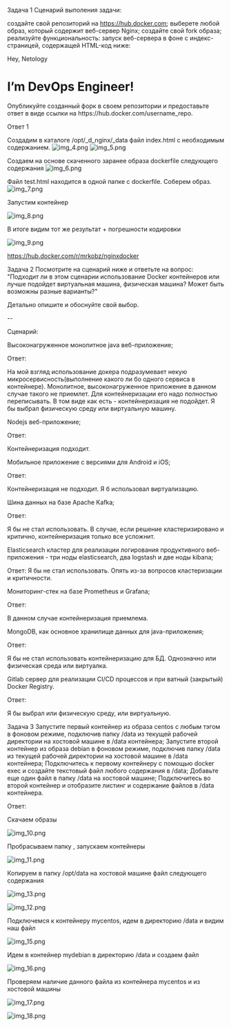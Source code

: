 Задача 1
Сценарий выполения задачи:

создайте свой репозиторий на https://hub.docker.com;
выберете любой образ, который содержит веб-сервер Nginx;
создайте свой fork образа;
реализуйте функциональность: запуск веб-сервера в фоне с индекс-страницей, содержащей HTML-код ниже:
<html>
<head>
Hey, Netology
</head>
<body>
<h1>I’m DevOps Engineer!</h1>
</body>
</html>
Опубликуйте созданный форк в своем репозитории и предоставьте ответ в виде ссылки на https://hub.docker.com/username_repo.

Ответ 1

Создадим в каталоге /opt/_d_nginx/_data  файл index.html  с необходимым содержанием.
![img_4.png](img_4.png)
![img_5.png](img_5.png)

Создаем на основе скаченного заранее образа dockerfile следующего содержания
![img_6.png](img_6.png)

Файл test.html находится в одной папке с dockerfile. Соберем образ.
![img_7.png](img_7.png)

Запустим контейнер

![img_8.png](img_8.png)

В итоге видим тот же результат + погрешности кодировки

![img_9.png](img_9.png)

https://hub.docker.com/r/mrkobz/nginxdocker

Задача 2
Посмотрите на сценарий ниже и ответьте на вопрос: "Подходит ли в этом сценарии использование Docker контейнеров или лучше подойдет виртуальная машина, физическая машина? Может быть возможны разные варианты?"

Детально опишите и обоснуйте свой выбор.

--

Сценарий:

Высоконагруженное монолитное java веб-приложение;

Ответ:

На мой взгляд использование докера подразумевает некую микросервисность(выполнение какого ли бо одного сервиса в контейнере).
Монолитное, высоконагруженное приложение в данном случае такого не приемлет. Для контейнеризации его надо полностью переписывать.
В том виде как есть - контейнеризация не подойдет. Я бы выбрал физическую среду или виртуальную машину.

Nodejs веб-приложение;

Ответ:

Контейнеризация подходит. 

Мобильное приложение c версиями для Android и iOS;

Ответ:


Контейнеризация не подходит. Я б использовал виртуализацию.

Шина данных на базе Apache Kafka;

Ответ:

Я бы не стал использовать. В случае, если  решение кластеризировано и критично, контейнеризация только все усложнит.


Elasticsearch кластер для реализации логирования продуктивного веб-приложения - три ноды elasticsearch, два logstash и две ноды kibana;

Ответ:
Я бы не стал использовать. Опять из-за вопросов кластеризации и критичности.


Мониторинг-стек на базе Prometheus и Grafana;

Ответ:

В данном случае контейнеризация приемлема.


MongoDB, как основное хранилище данных для java-приложения;

Ответ:

Я бы не стал использовать контейнеризацию для БД. Однозначно или физическая среда или виртуалка.


Gitlab сервер для реализации CI/CD процессов и при ватный (закрытый) Docker Registry.

Ответ:

Я бы выбрал или физическую среду, или виртуальную.


Задача 3
Запустите первый контейнер из образа centos c любым тэгом в фоновом режиме, подключив папку /data из текущей рабочей директории на хостовой машине в /data контейнера;
Запустите второй контейнер из образа debian в фоновом режиме, подключив папку /data из текущей рабочей директории на хостовой машине в /data контейнера;
Подключитесь к первому контейнеру с помощью docker exec и создайте текстовый файл любого содержания в /data;
Добавьте еще один файл в папку /data на хостовой машине;
Подключитесь во второй контейнер и отобразите листинг и содержание файлов в /data контейнера.



Ответ:

Скачаем образы

![img_10.png](img_10.png)

Пробрасываем папку , запускаем контейнеры

![img_11.png](img_11.png)

Копируем в папку /opt/data на хостовой машине файл следующего содержания

![img_13.png](img_13.png)

![img_12.png](img_12.png)

Подключемся к контейнеру mycentos, идем в директорию /data и видим наш файл

![img_15.png](img_15.png)

Идем в контейнер mydebian в директорию /data и создаем файл

![img_16.png](img_16.png)

Проверяем наличие данного файла из контейнера mycentos  и из хостовой машины

![img_17.png](img_17.png)

![img_18.png](img_18.png)




